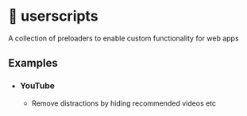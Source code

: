 # 🍵 userscripts
A collection of preloaders to enable custom functionality for web apps

## Examples

- ### YouTube
  - Remove distractions by hiding recommended videos etc
